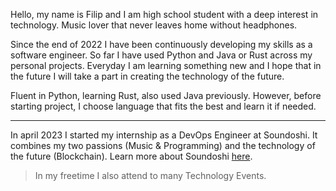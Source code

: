 Hello, my name is Filip and I am high school student with a deep interest in technology.
Music lover that never leaves home without headphones.

Since the end of 2022 I have been continuously developing my skills as a software engineer. So far I have used Python and Java or Rust across my personal projects. Everyday I am learning something new and I hope that in the future I will take a part in creating the technology of the future. 

Fluent in Python, learning Rust, also used Java previously.
However, before starting project, I choose language that fits the best and learn it if needed. 

--- 

In april 2023 I started my internship as a DevOps Engineer at Soundoshi. It combines my two passions (Music & Programming) and the technology of the future (Blockchain). Learn more about Soundoshi [here](https://soundoshi.com/). 

> In my freetime I also attend to many Technology Events. 
